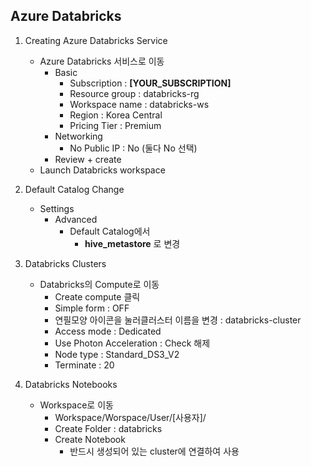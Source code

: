 ## Azure Databricks

1. Creating Azure Databricks Service

   - Azure Databricks 서비스로 이동
     - Basic
       - Subscription : **[YOUR_SUBSCRIPTION]**
       - Resource group : databricks-rg
       - Workspace name : databricks-ws
       - Region : Korea Central
       - Pricing Tier : Premium
     - Networking
       - No Public IP : No (둘다 No 선택)
     - Review + create
   - Launch Databricks workspace

2. Default Catalog Change

   - Settings
     - Advanced
       - Default Catalog에서
         - **hive_metastore** 로 변경

3. Databricks Clusters

   - Databricks의 Compute로 이동
     - Create compute 클릭
     - Simple form : OFF
     - 연필모양 아이콘을 눌러클러스터 이름을 변경 : databricks-cluster
     - Access mode : Dedicated
     - Use Photon Acceleration : Check 해제
     - Node type : Standard_DS3_V2
     - Terminate : 20

4. Databricks Notebooks

   - Workspace로 이동
     - Workspace/Worspace/User/[사용자]/
     - Create Folder : databricks
     - Create Notebook
       - 반드시 생성되어 있는 cluster에 연결하여 사용

